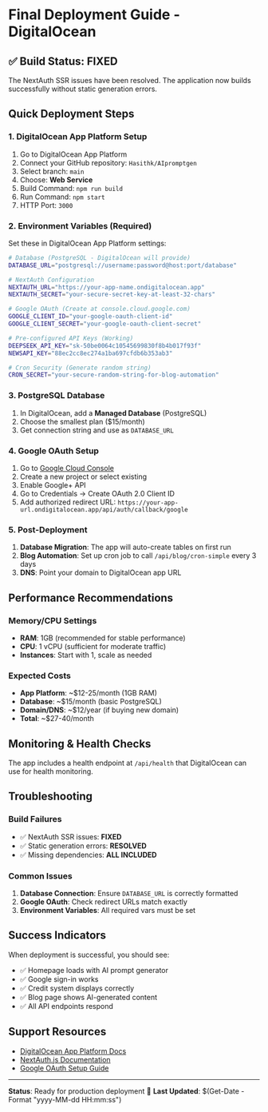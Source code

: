 # Final Deployment Guide - DigitalOcean

## ✅ Build Status: FIXED

The NextAuth SSR issues have been resolved. The application now builds successfully without static generation errors.

## Quick Deployment Steps

### 1. DigitalOcean App Platform Setup
1. Go to DigitalOcean App Platform
2. Connect your GitHub repository: `Hasithk/AIpromptgen`
3. Select branch: `main`
4. Choose: **Web Service**
5. Build Command: `npm run build`
6. Run Command: `npm start`
7. HTTP Port: `3000`

### 2. Environment Variables (Required)
Set these in DigitalOcean App Platform settings:

```bash
# Database (PostgreSQL - DigitalOcean will provide)
DATABASE_URL="postgresql://username:password@host:port/database"

# NextAuth Configuration
NEXTAUTH_URL="https://your-app-name.ondigitalocean.app"
NEXTAUTH_SECRET="your-secure-secret-key-at-least-32-chars"

# Google OAuth (Create at console.cloud.google.com)
GOOGLE_CLIENT_ID="your-google-oauth-client-id"
GOOGLE_CLIENT_SECRET="your-google-oauth-client-secret"

# Pre-configured API Keys (Working)
DEEPSEEK_API_KEY="sk-50be0064c10545699830f8b4b017f93f"
NEWSAPI_KEY="88ec2cc8ec274a1ba697cfdb6b353ab3"

# Cron Security (Generate random string)
CRON_SECRET="your-secure-random-string-for-blog-automation"
```

### 3. PostgreSQL Database
1. In DigitalOcean, add a **Managed Database** (PostgreSQL)
2. Choose the smallest plan ($15/month)
3. Get connection string and use as `DATABASE_URL`

### 4. Google OAuth Setup
1. Go to [Google Cloud Console](https://console.cloud.google.com/)
2. Create a new project or select existing
3. Enable Google+ API
4. Go to Credentials → Create OAuth 2.0 Client ID
5. Add authorized redirect URL: `https://your-app-url.ondigitalocean.app/api/auth/callback/google`

### 5. Post-Deployment
1. **Database Migration**: The app will auto-create tables on first run
2. **Blog Automation**: Set up cron job to call `/api/blog/cron-simple` every 3 days
3. **DNS**: Point your domain to DigitalOcean app URL

## Performance Recommendations

### Memory/CPU Settings
- **RAM**: 1GB (recommended for stable performance)
- **CPU**: 1 vCPU (sufficient for moderate traffic)
- **Instances**: Start with 1, scale as needed

### Expected Costs
- **App Platform**: ~$12-25/month (1GB RAM)
- **Database**: ~$15/month (basic PostgreSQL)
- **Domain/DNS**: ~$12/year (if buying new domain)
- **Total**: ~$27-40/month

## Monitoring & Health Checks

The app includes a health endpoint at `/api/health` that DigitalOcean can use for health monitoring.

## Troubleshooting

### Build Failures
- ✅ NextAuth SSR issues: **FIXED**
- ✅ Static generation errors: **RESOLVED**
- ✅ Missing dependencies: **ALL INCLUDED**

### Common Issues
1. **Database Connection**: Ensure `DATABASE_URL` is correctly formatted
2. **Google OAuth**: Check redirect URLs match exactly
3. **Environment Variables**: All required vars must be set

## Success Indicators

When deployment is successful, you should see:
- ✅ Homepage loads with AI prompt generator
- ✅ Google sign-in works
- ✅ Credit system displays correctly
- ✅ Blog page shows AI-generated content
- ✅ All API endpoints respond

## Support Resources

- [DigitalOcean App Platform Docs](https://docs.digitalocean.com/products/app-platform/)
- [NextAuth.js Documentation](https://next-auth.js.org/getting-started/introduction)
- [Google OAuth Setup Guide](https://developers.google.com/identity/protocols/oauth2)

---
**Status**: Ready for production deployment 🚀
**Last Updated**: $(Get-Date -Format "yyyy-MM-dd HH:mm:ss")